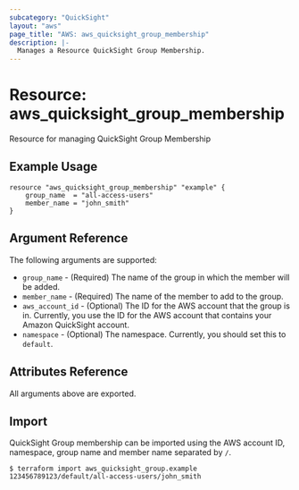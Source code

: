 ```yaml
---
subcategory: "QuickSight"
layout: "aws"
page_title: "AWS: aws_quicksight_group_membership"
description: |-
  Manages a Resource QuickSight Group Membership.
---
```


# Resource: aws_quicksight_group_membership

Resource for managing QuickSight Group Membership

## Example Usage

```hcl
resource "aws_quicksight_group_membership" "example" {
	group_name  = "all-access-users"
	member_name = "john_smith"
}
```

## Argument Reference

The following arguments are supported:

* `group_name` - (Required) The name of the group in which the member will be added.
* `member_name` - (Required) The name of the member to add to the group.
* `aws_account_id` - (Optional) The ID for the AWS account that the group is in. Currently, you use the ID for the AWS account that contains your Amazon QuickSight account.
* `namespace` - (Optional) The namespace. Currently, you should set this to `default`.

## Attributes Reference

All arguments above are exported.

## Import

QuickSight Group membership can be imported using the AWS account ID, namespace, group name and member name separated by `/`.

```
$ terraform import aws_quicksight_group.example 123456789123/default/all-access-users/john_smith
```